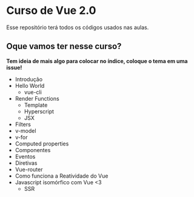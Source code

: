 # Curso de Vue 2.0

Esse repositório terá todos os códigos usados nas aulas.

## Oque vamos ter nesse curso?

**Tem ideia de mais algo para colocar no índice, coloque o tema em uma issue!**

+ Introdução
+ Hello World
  - vue-cli
+ Render Functions
  - Template
  - Hyperscript
  - JSX
+ Filters
+ v-model
+ v-for
+ Computed properties
+ Componentes
+ Eventos
+ Diretivas
+ Vue-router
+ Como funciona a Reatividade do Vue
+ Javascript isomórfico com Vue <3
  - SSR
